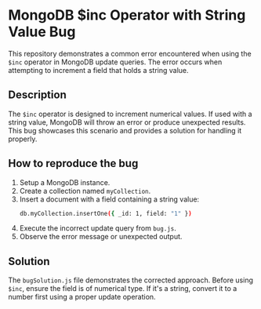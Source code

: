 # MongoDB $inc Operator with String Value Bug

This repository demonstrates a common error encountered when using the `$inc` operator in MongoDB update queries. The error occurs when attempting to increment a field that holds a string value.

## Description
The `$inc` operator is designed to increment numerical values. If used with a string value, MongoDB will throw an error or produce unexpected results.  This bug showcases this scenario and provides a solution for handling it properly.

## How to reproduce the bug
1. Setup a MongoDB instance.
2. Create a collection named `myCollection`.
3. Insert a document with a field containing a string value:
   ```bash
   db.myCollection.insertOne({ _id: 1, field: "1" })
   ```
4. Execute the incorrect update query from `bug.js`.
5. Observe the error message or unexpected output.

## Solution
The `bugSolution.js` file demonstrates the corrected approach. Before using `$inc`, ensure the field is of numerical type. If it's a string, convert it to a number first using a proper update operation.